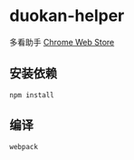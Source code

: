 # duokan-helper

多看助手
[Chrome Web Store](https://chrome.google.com/webstore/detail/%E5%A4%9A%E7%9C%8B%E5%8A%A9%E6%89%8B/hiaeckogboegemofpfpmbpcgeolknmem)

## 安装依赖

```
npm install
```

## 编译

```
webpack
```
